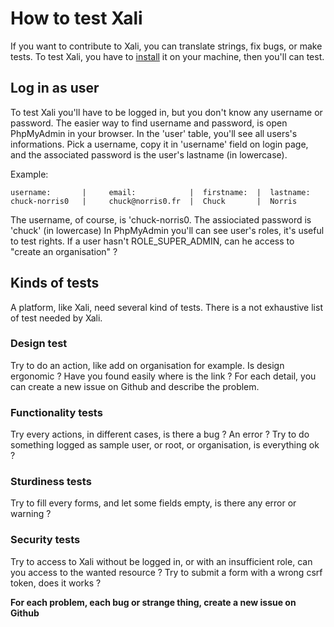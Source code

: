 # How to test Xali

If you want to contribute to Xali, you can translate strings,
fix bugs, or make tests.
To test Xali, you have to [install](https://github.com/anthonybocci/Xali/blob/master/documentation/install.md)
it on your machine, then you'll can test.

## Log in as user

To test Xali you'll have to be logged in, but you don't know any
username or password. The easier way to find username and password, is
open PhpMyAdmin in your browser. In the 'user' table, you'll see all
users's informations. Pick a username, copy it in 'username' field on
login page, and the associated password is the user's lastname
(in lowercase).

Example:
    
    username:       |     email:            |  firstname:  |  lastname:
    chuck-norris0   |     chuck@norris0.fr  |  Chuck       |  Norris

The username, of course, is 'chuck-norris0. The assiociated password is
'chuck' (in lowercase)
In PhpMyAdmin you'll can see user's roles, it's useful to test rights.
If a user hasn't ROLE_SUPER_ADMIN, can he access to "create an
organisation" ?

## Kinds of tests

A platform, like Xali, need several kind of tests. There is a not
exhaustive list of test needed by Xali.

### Design test

Try to do an action, like add on organisation for example. Is design
ergonomic ? Have you found easily where is the link ?
For each detail, you can create a new issue on Github and describe the
problem.

### Functionality tests

Try every actions, in different cases, is there a bug ? An error ?
Try to do something logged as sample user, or root, or organisation,
is everything ok ?

### Sturdiness tests

Try to fill every forms, and let some fields empty, is there any error
or warning ?

### Security tests

Try to access to Xali without be logged in, or with an insufficient
role, can you access to the wanted resource ?
Try to submit a form with a wrong csrf token, does it works ?


**For each problem, each bug or strange thing, create a new issue
on Github**

























